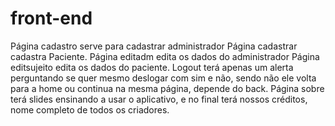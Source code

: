 # front-end

Página cadastro serve para cadastrar administrador
Página cadastrar cadastra Paciente.
Página editadm edita os dados do administrador
Página editsujeito edita os dados do paciente.
Logout terá apenas um alerta perguntando se quer mesmo deslogar com sim e não, sendo não ele volta para a home ou continua na mesma página, depende do back.
Página sobre terá slides ensinando a usar o aplicativo, e no final terá nossos créditos, nome completo de todos os criadores.
